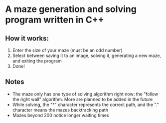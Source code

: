 # A maze generation and solving program written in C++

## How it works:
1. Enter the size of your maze (must be an odd number)
2. Select between saving it to an image, solving it, generating a new maze, and exiting the program
3. Done!

## Notes
* The maze only has one type of solving algorithm right now: the "follow the right wall" algorithm. More are planned to be added in the future
* While solving, the "*" character represents the correct path, and the "." character means the mazes backtracking path
* Mazes beyond 200 notice longer waiting times
